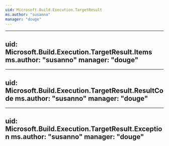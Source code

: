 ```yaml
---
uid: Microsoft.Build.Execution.TargetResult
ms.author: "susanno"
manager: "douge"
---
```


---
uid: Microsoft.Build.Execution.TargetResult.Items
ms.author: "susanno"
manager: "douge"
---

---
uid: Microsoft.Build.Execution.TargetResult.ResultCode
ms.author: "susanno"
manager: "douge"
---

---
uid: Microsoft.Build.Execution.TargetResult.Exception
ms.author: "susanno"
manager: "douge"
---
